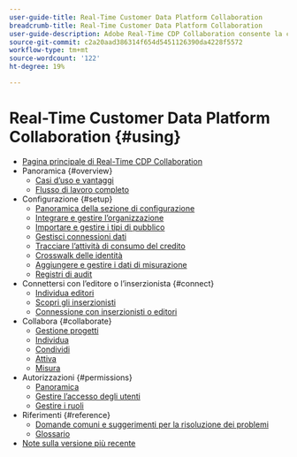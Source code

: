 ```yaml
---
user-guide-title: Real-Time Customer Data Platform Collaboration
breadcrumb-title: Real-Time Customer Data Platform Collaboration
user-guide-description: Adobe Real-Time CDP Collaboration consente la condivisione continua e sicura dei dati e la collaborazione tra inserzionisti e editori, semplificando le informazioni sul pubblico in tempo reale e le strategie di marketing personalizzate.
source-git-commit: c2a20aad386314f654d5451126390da4228f5572
workflow-type: tm+mt
source-wordcount: '122'
ht-degree: 19%

---
```



# Real-Time Customer Data Platform Collaboration {#using}

* [Pagina principale di Real-Time CDP Collaboration](./home.md)
* Panoramica {#overview}
   * [Casi d’uso e vantaggi](./use-cases-benefits.md)
   * [Flusso di lavoro completo](./end-to-end-workflow.md)
* Configurazione {#setup}
   * [Panoramica della sezione di configurazione](./setup/setup-overview.md)
   * [Integrare e gestire l’organizzazione](./setup/onboard-organization.md)
   * [Importare e gestire i tipi di pubblico](./setup/onboard-audiences.md)
   * [Gestisci connessioni dati](./setup/manage-data-connection.md)
   * [Tracciare l’attività di consumo del credito](/help/guide/setup/my-activity.md)
   * [Crosswalk delle identità](./setup/identity-crosswalk.md)
   * [Aggiungere e gestire i dati di misurazione](./setup/onboard-measurement-data.md)
   * [Registri di audit](./setup/audit-logs.md)
* Connettersi con l’editore o l’inserzionista {#connect}
   * [Individua editori](./connect/discover-publishers.md)
   * [Scopri gli inserzionisti](./connect/discover-advertisers.md)
   * [Connessione con inserzionisti o editori](./connect/establishing-connections.md)
* Collabora {#collaborate}
   * [Gestione progetti](./collaborate/manage-projects.md)
   * [Individua](./collaborate/discover.md)
   * [Condividi](./collaborate/share.md)
   * [Attiva](./collaborate/activate.md)
   * [Misura](./collaborate/measure.md)
* Autorizzazioni {#permissions}
   * [Panoramica](/help/guide/permissions/overview.md)
   * [Gestire l’accesso degli utenti](/help/guide/permissions/manage-user-access.md)
   * [Gestire i ruoli](/help/guide/permissions/manage-roles.md)
* Riferimenti {#reference}
   * [Domande comuni e suggerimenti per la risoluzione dei problemi](./faqs/common-questions.md)
   * [Glossario](./glossary.md)
* [Note sulla versione più recente](/help/guide/release-notes/latest.md)
